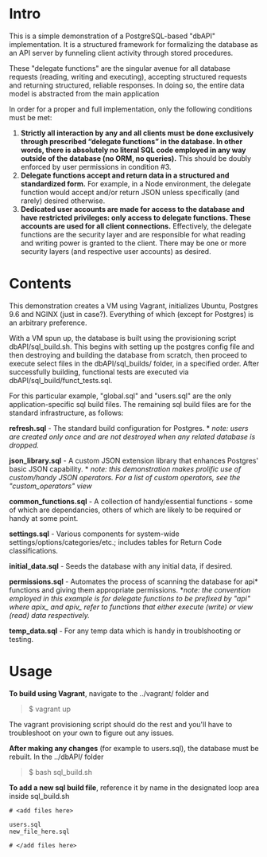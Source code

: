 # Intro

This is a simple demonstration of a PostgreSQL-based "dbAPI" implementation. It is a structured framework for formalizing the database as an API server by funneling client activity through stored procedures. 

These "delegate functions" are the singular avenue for all database requests (reading, writing and executing), accepting structured requests and returning structured, reliable responses. In doing so, the entire data model is abstracted from the main application

In order for a proper and full implementation, only the following conditions must be met:

1. **Strictly all interaction by any and all clients must be done exclusively through prescribed “delegate functions” in the database. In other words, there is absolutely no literal SQL code employed in any way outside of the database (no ORM, no queries).** This should be doubly enforced by user permissions in condition #3.
1. **Delegate functions accept and return data in a structured and standardized form.** For example, in a Node environment, the delegate function would accept and/or return JSON unless specifically (and rarely) desired otherwise.
1. **Dedicated user accounts are made for access to the database and have restricted privileges: only access to delegate functions. These accounts are used for all client connections.** Effectively, the delegate functions are the security layer and are responsible for what reading and writing power is granted to the client. There may be one or more security layers (and respective user accounts) as desired.




# Contents
This demonstration creates a VM using Vagrant, initializes Ubuntu, Postgres 9.6 and NGINX (just in case?). Everything of which (except for Postgres) is an arbitrary preference.

With a VM spun up, the database is built using the provisioning script dbAPI/sql_build.sh. This begins with setting up the postgres config file and then destroying and building the database from scratch, then proceed to execute select files in the dbAPI/sql_builds/ folder, in a specified order. After successfully building, functional tests are executed via dbAPI/sql_build/funct_tests.sql.

For this particular example, "global.sql" and "users.sql" are the only application-specific sql build files. The remaining sql build files are for the standard infrastructure, as follows:

**refresh.sql** - The standard build configuration for Postgres. *
*note: users are created only once and are not destroyed when any related database is dropped.*

**json_library.sql** - A custom JSON extension library that enhances Postgres' basic JSON capability. *
*note: this demonstration makes prolific use of custom/handy JSON operators. For a list of custom operators, see the "custom_operators" view*

**common_functions.sql** - A collection of handy/essential functions - some of which are dependancies, others of which are likely to be required or handy at some point.

**settings.sql** - Various components for system-wide settings/options/categories/etc.; includes tables for Return Code classifications.

**initial_data.sql** - Seeds the database with any initial data, if desired.

**permissions.sql** - Automates the process of scanning the database for api* functions and giving them appropriate permissions.
**note: the convention employed in this example is for delegate functions to be prefixed by "api" where apix_ and apiv_ refer to functions that either execute (write) or view (read) data respectively.*

**temp_data.sql** - For any temp data which is handy in troublshooting or testing.


# Usage

**To build using Vagrant**, navigate to the ../vagrant/ folder and
> $ vagrant up

The vagrant provisioning script should do the rest and you'll have to troubleshoot on your own to figure out any issues.

**After making any changes** (for example to users.sql), the database must be rebuilt. In the ../dbAPI/ folder
> $ bash sql_build.sh

**To add a new sql build file**, reference it by name in the designated loop area inside sql_build.sh

	# <add files here>

	users.sql
	new_file_here.sql

	# </add files here>
	
